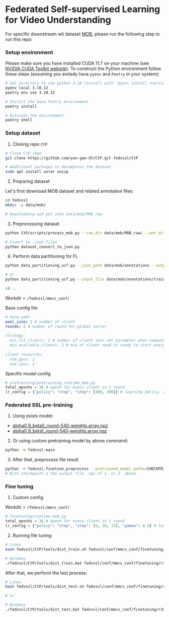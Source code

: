 # Federated Self-supervised Learning for Video Understanding

For specific downstream wit dataset [MOB](https://paperswithcode.com/dataset/mob), please run the following step to run this repo

### Setup environment

Please make sure you have installed CUDA 11.7 on your machine 
(see [NVIDIA CUDA Toolkit website](https://developer.nvidia.com/cuda-11-7-0-download-archive)).
To construct the Python environment follow these steps (assuming you arelady have `pyenv` and `Poetry` in your system):

```bash
# Set directory to use python 3.10 (install with `pyenv install <version>` if you don't have it)
pyenv local 3.10.12
poetry env use 3.10.12

# Install the base Poetry environment
poetry install

# Activate the environment
poetry shell
```

### Setup dataset

1. Cloning repo `CtP`

```bash
# Clone CtP repo
git clone https://github.com/yan-gao-GY/CtP.git fedvssl/CtP

# Additional packages to decompress the dataset
sudo apt install unrar unzip
```

2. Preparing dataset

Let's first download MOB dataset and related annotation files:
```bash
cd fedvssl
mkdir -p data/mob/

# Downloading and put into data/mob/MOB_raw
```

3. Preprocessing dataset
```bash
python CtP/scripts/process_mob.py --raw_dir data/mob/MOB_raw/ --ann_dir data/mob/mobTrainTestlist/ --out_dir data/mob/

# Covert to .json files
python dataset_convert_to_json.py
```

4. Perform data partitioning for FL

```bash
python data_partitioning_ucf.py --json_path data/mob/annotations --output_path data/mob/annotations/client_distribution/ --num_clients 3

# or 
python data_partitioning_ucf.py --input_file data/mob/annotations/train_split_1.json --output_path data/mob/annotations/client_distribution/ --num_clients 3

cd ..
```

Workdir = `/fedvssl/mmcv_conf/`

Base config file
```yaml
# base.yaml
pool_size: 2 # number of client
rounds: 2 # number of round for global server
...
strategy:
  min_fit_clients: 2 # number of client join set parameter when compute in server
  min_available_clients: 2 # min of client need to ready to start every round
...
client_resources:
  num_gpus: 1
  num_cpus: 2
```

Specific model config
```py
# pretraining/pretraining_runtime_mob.py
total_epochs = 10 # epoch for every client in 1 round
lr_config = {"policy": "step", "step": [100, 200]} # learning policy, with step is mean decrease lr every n epoch
```

### Federated SSL pre-training

1. Using exists model:
- [alpha0.9_beta0_round-540-weights.array.npz](https://drive.google.com/file/d/1W1oCnLXX0UJhQ4MlmRw-r7z5DTCeO75b/view?usp=sharing)
- [alpha0.9_beta1_round-540-weights.array.npz](https://drive.google.com/file/d/1BK-bbyunxTWNqs-QyOYiohaNv-t3-hYe/view?usp=sharing)

2. Or using custom pretraining model by above command:

```bash
python -m fedvssl.main
```

3. After that, preprocess file result
```bash
python -m fedvssl.finetune_preprocess --pretrained_model_path=<CHECKPOINT>.npz
# With checkpoint a the output file .npz of 1. or 2. above
```

### Fine tuning

1. Custom config

Workdir = `/fedvssl/mmcv_conf/`

```py
# finetuning/runtime_mob.py
total_epochs = 10 # epoch for every client in 1 round
lr_config = {"policy": "step", "step": [5, 10, 13], "gamma": 0.5} # learning policy, with step is mean decrease lr every n epoch, learning rate = gramma * learning rate
```

2. Running file tuning

```bash
# Linux
bash fedvssl/CtP/tools/dist_train.sh fedvssl/conf/mmcv_conf/finetuning/r3d_18_ucf101/finetune_mob.py 1 --work_dir=./finetune_results --data_dir=fedvssl/data

# Windows
./fedvssl/CtP/tools/dist_train.bat fedvssl/conf/mmcv_conf/finetuning/r3d_18_ucf101/finetune_mob.py 1 --work_dir=./finetune_results --data_dir=fedvssl/data
```

After that, we perform the test process:

```bash
# Linux
bash fedvssl/CtP/tools/dist_test.sh fedvssl/conf/mmcv_conf/finetuning/r3d_18_ucf101/test_mob.py 1 --work_dir=./finetune_results --data_dir=fedvssl/data --progress

# or

# Windows
./fedvssl/CtP/tools/dist_test.bat fedvssl/conf/mmcv_conf/finetuning/r3d_18_ucf101/test_mob.py 1 --work_dir=./finetune_results --data_dir=fedvssl/data --progress
```
